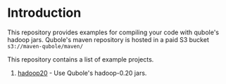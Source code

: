 # Introduction
This repository provides examples for compiling your code with qubole's hadoop jars. Qubole's maven repository is hosted in a paid S3 bucket `s3://maven-qubole/maven/`

This repository contains a list of example projects.

1. [hadoop20](hadoop20/) - Use Qubole's hadoop-0.20 jars.